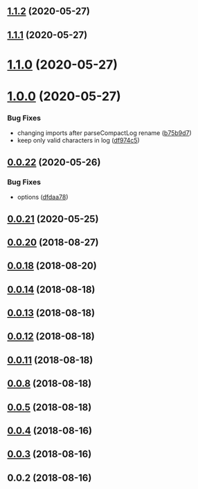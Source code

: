## [1.1.2](https://github.com/Hackuarium/legoino-util/compare/v1.1.1...v1.1.2) (2020-05-27)



## [1.1.1](https://github.com/Hackuarium/legoino-util/compare/v1.1.0...v1.1.1) (2020-05-27)



# [1.1.0](https://github.com/Hackuarium/legoino-util/compare/v1.0.0...v1.1.0) (2020-05-27)



# [1.0.0](https://github.com/Hackuarium/legoino-util/compare/v0.0.22...v1.0.0) (2020-05-27)


### Bug Fixes

* changing imports after parseCompactLog rename ([b75b9d7](https://github.com/Hackuarium/legoino-util/commit/b75b9d79a2c4f1bc5bb87212929475660013459f))
* keep only valid characters in log ([df974c5](https://github.com/Hackuarium/legoino-util/commit/df974c50ef0c1b1cbbaa086ff94552d21be6b6fa))



## [0.0.22](https://github.com/Hackuarium/legoino-util/compare/v0.0.21...v0.0.22) (2020-05-26)


### Bug Fixes

* options ([dfdaa78](https://github.com/Hackuarium/legoino-util/commit/dfdaa78e7cfa7708c90394454c4cf5a9dba54797))



## [0.0.21](https://github.com/Hackuarium/legoino-util/compare/v0.0.20...v0.0.21) (2020-05-25)



<a name="0.0.20"></a>
## [0.0.20](https://github.com/mljs/legoino-util/compare/v0.0.19...v0.0.20) (2018-08-27)



<a name="0.0.18"></a>
## [0.0.18](https://github.com/mljs/legoino-util/compare/v0.0.17...v0.0.18) (2018-08-20)



<a name="0.0.14"></a>
## [0.0.14](https://github.com/mljs/legoino-util/compare/v0.0.13...v0.0.14) (2018-08-18)



<a name="0.0.13"></a>
## [0.0.13](https://github.com/mljs/legoino-util/compare/v0.0.12...v0.0.13) (2018-08-18)



<a name="0.0.12"></a>
## [0.0.12](https://github.com/mljs/legoino-util/compare/v0.0.11...v0.0.12) (2018-08-18)



<a name="0.0.11"></a>
## [0.0.11](https://github.com/mljs/legoino-util/compare/v0.0.10...v0.0.11) (2018-08-18)



<a name="0.0.8"></a>
## [0.0.8](https://github.com/mljs/legoino-util/compare/v0.0.7...v0.0.8) (2018-08-18)



<a name="0.0.5"></a>
## [0.0.5](https://github.com/mljs/legoino-util/compare/v0.0.4...v0.0.5) (2018-08-18)



<a name="0.0.4"></a>
## [0.0.4](https://github.com/mljs/legoino-util/compare/v0.0.3...v0.0.4) (2018-08-16)



<a name="0.0.3"></a>
## [0.0.3](https://github.com/mljs/legoino-util/compare/v0.0.2...v0.0.3) (2018-08-16)



<a name="0.0.2"></a>
## 0.0.2 (2018-08-16)



